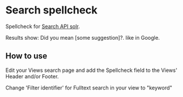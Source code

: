 # Search spellcheck

Spellcheck for [Search API solr](https://www.drupal.org/project/search_api_solr).

Results show: Did you mean [some suggestion]?. like in Google.

## How to use
Edit your Views search page and add the Spellcheck field to the Views' Header and/or Footer.

Change 'Filter identifier' for Fulltext search in your view to "keyword"